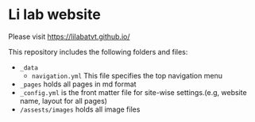 # Li lab website
Please visit https://lilabatvt.github.io/

This repository includes the following folders and files:
* `_data`
  * `navigation.yml` This file specifies the top navigation menu
* `_pages` holds all pages in md format
* `_config.yml` is the front matter file for site-wise settings.(e.g, website name, layout for all pages)
* `/assests/images` holds all image files
